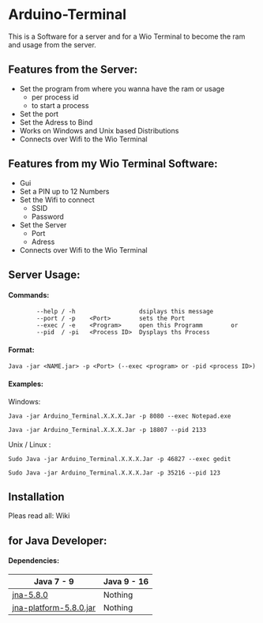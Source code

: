 # Arduino-Terminal
This is a Software for a server and for a Wio Terminal to become the ram and usage from the server.



## Features from the Server:

- Set the program from where you wanna have the ram or usage 
   - per process id 
   - to start a process
- Set the port
- Set the Adress to Bind
- Works on Windows and Unix based Distributions
- Connects over Wifi to the Wio Terminal

## Features from my Wio Terminal Software:
- Gui
- Set a PIN up to 12 Numbers
- Set the Wifi to connect
    - SSID
    - Password
- Set the Server
    - Port
    - Adress
-  Connects over Wifi to the Wio Terminal

## Server Usage:
#### Commands:
```
        --help / -h                  dsiplays this message
        --port / -p    <Port>        sets the Port
        --exec / -e    <Program>     open this Programm        or
        --pid  / -pi   <Process ID>  Dysplays ths Process
```

#### Format:
```
Java -jar <NAME.jar> -p <Port> (--exec <program> or -pid <process ID>)
```
#### Examples:

Windows:
```
Java -jar Arduino_Terminal.X.X.X.Jar -p 8080 --exec Notepad.exe
```
```
Java -jar Arduino_Terminal.X.X.X.Jar -p 18807 --pid 2133
```
Unix / Linux :
```
Sudo Java -jar Arduino_Terminal.X.X.X.Jar -p 46827 --exec gedit
```

```
Sudo Java -jar Arduino_Terminal.X.X.X.Jar -p 35216 --pid 123
```
## Installation
Pleas read all: Wiki

## for Java Developer:

#### Dependencies:

|Java 7 - 9| Java 9 - 16|
|----------|------------|
|[jna-5.8.0](https://github.com/java-native-access/jna#jna)     | Nothing       |
|[jna-platform-5.8.0.jar](https://github.com/java-native-access/jna#jna-platform) | Nothing|
